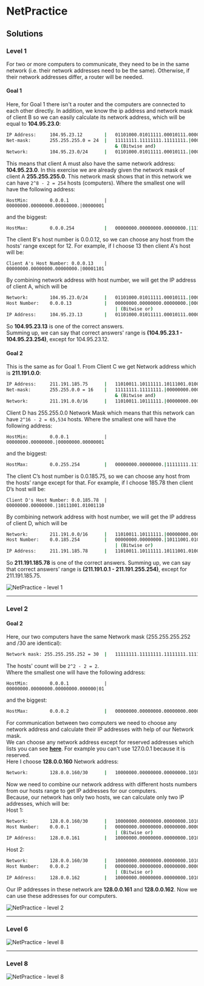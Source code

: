 # NetPractice
## Solutions
### Level 1
For two or more computers to communicate, they need to be in the same network (i.e. their network addresses need to be the same). Otherwise, if their network addresses differ, a router will be needed.
#### Goal 1
Here, for Goal 1 there isn't a router and the computers are connected to each other directly.
In addition, we know the ip address and network mask of client B so we can easily calculate its network address, which will be equal to __104.95.23.0__:
```sh
IP Address:     104.95.23.12        |   01101000.01011111.00010111.00001100
Net-mask:       255.255.255.0 = 24  |   11111111.11111111.11111111.|00000000
                                        & (Bitwise and)
Network:        104.95.23.0/24      |   01101000.01011111.00010111.|00000000
```
This means that client A must also have the same network address: __104.95.23.0__. 
In this exercise we are already given the network mask of client A __255.255.255.0__.
This network mask shows that in this network we can have `2^8 - 2 = 254` hosts (computers).
Where the smallest one will have the following address:
```
HostMin:        0.0.0.1             |   00000000.00000000.00000000.|00000001
```
and the biggest:
```sh
HostMax:        0.0.0.254           |   00000000.00000000.00000000.|11111110
```
The client B's host number is 0.0.0.12, so we can choose any host from the hosts' range except for 12. For example, if I choose 13 then client A's host will be:
```
Client A's Host Number: 0.0.0.13    |   00000000.00000000.00000000.|00001101
```
By combining network address with host number, we will get the IP address of client A, which will be
```sh
Network:        104.95.23.0/24      |   01101000.01011111.00010111.|00000000
Host Number:    0.0.0.13            |   00000000.00000000.00000000.|00001101
                                        | (Bitwise or)
IP Address:     104.95.23.13        |   01101000.01011111.00010111.00001101
```
So __104.95.23.13__ is one of the correct answers.<br>
Summing up, we can say that correct answers' range is __(104.95.23.1 - 104.95.23.254)__, except for 104.95.23.12.
#### Goal 2
This is the same as for Goal 1.
From Client C we get Network address which is __211.191.0.0__:
```sh
IP Address:     211.191.185.75      |   11010011.10111111.10111001.01001011
Net-mask:       255.255.0.0 = 16    |   11111111.11111111.|00000000.00000000
                                        & (Bitwise and)
Network:        211.191.0.0/16      |   11010011.10111111.|00000000.00000000
```
Client D has 255.255.0.0 Network Mask which means that this network can have `2^16 - 2 = 65,534` hosts.
Where the smallest one will have the following address:
```
HostMin:        0.0.0.1             |   00000000.00000000.|00000000.00000001
```
and the biggest:
```sh
HostMax:        0.0.255.254         |   00000000.00000000.|11111111.11111110
```
The client C’s host number is 0.0.185.75, so we can choose any host from the hosts’ range except for that. For example, if I choose 185.78 then client D’s host will be:
```
Client D's Host Number: 0.0.185.78  |   00000000.00000000.|10111001.01001110
```
By combining network address with host number, we will get the IP address of client D, which will be
```sh
Network:        211.191.0.0/16      |   11010011.10111111.|00000000.00000000
Host Number:    0.0.185.254         |   00000000.00000000.|10111001.01001110
                                        | (Bitwise or)
IP Address:     211.191.185.78   	|   11010011.10111111.10111001.01001110
```
So __211.191.185.78__ is one of the correct answers.
Summing up, we can say that correct answers' range is __(211.191.0.1 - 211.191.255.254)__, except for 211.191.185.75.

![NetPractice - level 1](./imgs/level_1.png)
___
### Level 2
#### Goal 2
Here, our two computers have the same Network mask (255.255.255.252 and /30 are identical):
```sh
Network mask: 255.255.255.252 = 30  |   11111111.11111111.11111111.111111|00
```
The hosts' count will be `2^2 - 2 = 2`.<br>
Where the smallest one will have the following address:
```
HostMin:        0.0.0.1             |   00000000.00000000.00000000.000000|01
```
and the biggest:
```sh
HostMax:        0.0.0.2             |   00000000.00000000.00000000.000000|10
```
For communication between two computers we need to choose any network address and calculate their IP addresses with help of our Network mask.<br>
We can choose any network address except for reserved addresses which lists you can see [__here__](https://en.wikipedia.org/wiki/Reserved_IP_addresses).
For example you can't use 127.0.0.1 because it is reserved.<br>
Here I choose __128.0.0.160__ Network address:
```sh
Network:        128.0.0.160/30      |   10000000.00000000.00000000.101000|00
```
Now we need to combine our network address with different hosts numbers from our hosts range to get IP addresses for our computers.<br>
Because, our network has only two hosts, we can calculate only two IP addresses, which will be:<br>
Host 1:
```sh
Network:        128.0.0.160/30      |   10000000.00000000.00000000.101000|00
Host Number:    0.0.0.1             |   00000000.00000000.00000000.000000|01
                                        | (Bitwise or)
IP Address:     128.0.0.161         |   10000000.00000000.00000000.10100001
```
Host 2:
```sh
Network:        128.0.0.160/30      |   10000000.00000000.00000000.101000|00
Host Number:    0.0.0.2             |   00000000.00000000.00000000.000000|10
                                        | (Bitwise or)
IP Address:     128.0.0.162         |   10000000.00000000.00000000.10100010
```
Our IP addresses in these network are __128.0.0.161__ and __128.0.0.162__. Now we can use these addresses for our computers.<br>

![NetPractice - level 2](./imgs/level_2.png)
___
### Level 6
![NetPractice - level 8](./imgs/level_6.png)
___
### Level 8
![NetPractice - level 8](./imgs/level_8.png)
